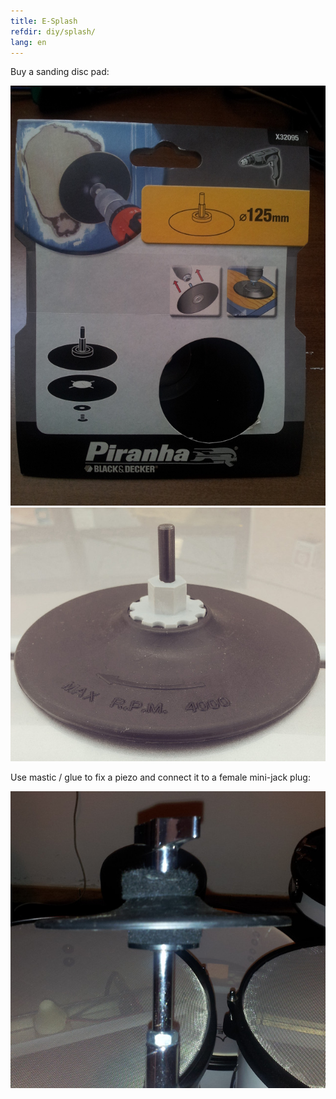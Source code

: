 ```yaml
---
title: E-Splash
refdir: diy/splash/
lang: en
---
```

Buy a sanding disc pad:

<img src="./package.jpg" alt="Package" class="img-responsive">
<img src="./sandingdisc.jpg" alt="Sanding disc pad" class="img-responsive">

Use mastic / glue to fix a piezo and connect it to a female mini-jack plug:

<img src="./esplash.jpg" alt="E-Splash" class="img-responsive">
